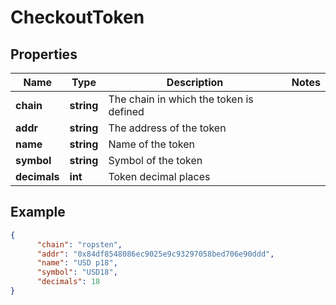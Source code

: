 # CheckoutToken

## Properties
Name | Type | Description | Notes
------------ | ------------- | ------------- | -------------
**chain** | **string** | The chain in which the token is defined | 
**addr** | **string** | The address of the token | 
**name** | **string** | Name of the token | 
**symbol** | **string** | Symbol of the token | 
**decimals** | **int** | Token decimal places | 


## Example

```json
{
      "chain": "ropsten",
      "addr": "0x84df8548086ec9025e9c93297058bed706e90ddd",
      "name": "USD p18",
      "symbol": "USD18",
      "decimals": 18
}
```